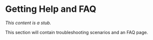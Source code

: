 # Getting Help and FAQ

_This content is a stub._

This section will contain troubleshooting scenarios and an FAQ page.